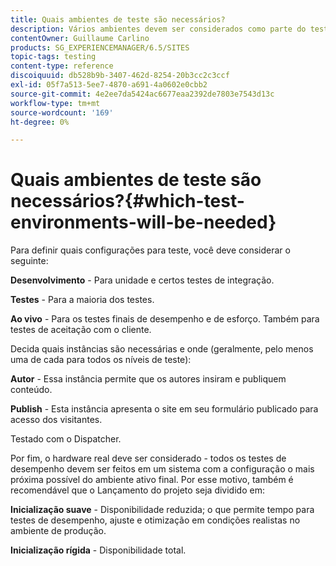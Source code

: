 ```yaml
---
title: Quais ambientes de teste são necessários?
description: Vários ambientes devem ser considerados como parte do teste
contentOwner: Guillaume Carlino
products: SG_EXPERIENCEMANAGER/6.5/SITES
topic-tags: testing
content-type: reference
discoiquuid: db528b9b-3407-462d-8254-20b3cc2c3ccf
exl-id: 05f7a513-5ee7-4870-a691-4a0602e0cbb2
source-git-commit: 4e2ee7da5424ac6677eaa2392de7803e7543d13c
workflow-type: tm+mt
source-wordcount: '169'
ht-degree: 0%

---
```


# Quais ambientes de teste são necessários?{#which-test-environments-will-be-needed}

Para definir quais configurações para teste, você deve considerar o seguinte:

**Desenvolvimento** - Para unidade e certos testes de integração.

**Testes** - Para a maioria dos testes.

**Ao vivo** - Para os testes finais de desempenho e de esforço. Também para testes de aceitação com o cliente.

Decida quais instâncias são necessárias e onde (geralmente, pelo menos uma de cada para todos os níveis de teste):

**Autor** - Essa instância permite que os autores insiram e publiquem conteúdo.

**Publish** - Esta instância apresenta o site em seu formulário publicado para acesso dos visitantes.

Testado com o Dispatcher.

Por fim, o hardware real deve ser considerado - todos os testes de desempenho devem ser feitos em um sistema com a configuração o mais próxima possível do ambiente ativo final. Por esse motivo, também é recomendável que o Lançamento do projeto seja dividido em:

**Inicialização suave** - Disponibilidade reduzida; o que permite tempo para testes de desempenho, ajuste e otimização em condições realistas no ambiente de produção.

**Inicialização rígida** - Disponibilidade total.

